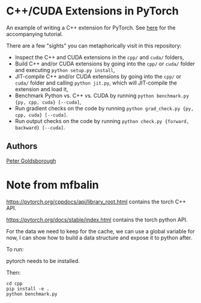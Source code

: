 # C++/CUDA Extensions in PyTorch

An example of writing a C++ extension for PyTorch. See
[here](http://pytorch.org/tutorials/advanced/cpp_extension.html) for the accompanying tutorial.

There are a few "sights" you can metaphorically visit in this repository:

- Inspect the C++ and CUDA extensions in the `cpp/` and `cuda/` folders,
- Build C++ and/or CUDA extensions by going into the `cpp/` or `cuda/` folder and executing `python setup.py install`,
- JIT-compile C++ and/or CUDA extensions by going into the `cpp/` or `cuda/` folder and calling `python jit.py`, which will JIT-compile the extension and load it,
- Benchmark Python vs. C++ vs. CUDA by running `python benchmark.py {py, cpp, cuda} [--cuda]`,
- Run gradient checks on the code by running `python grad_check.py {py, cpp, cuda} [--cuda]`.
- Run output checks on the code by running `python check.py {forward, backward} [--cuda]`.

## Authors

[Peter Goldsborough](https://github.com/goldsborough)


# Note from mfbalin

https://pytorch.org/cppdocs/api/library_root.html contains the torch C++ API.

https://pytorch.org/docs/stable/index.html contains the torch python API.

For the data we need to keep for the cache, we can use a global variable for
now, I can show how to build a data structure and expose it to python after.

To run:

pytorch needs to be installed.

Then:

```
cd cpp
pip install -e .
python benchmark.py
```